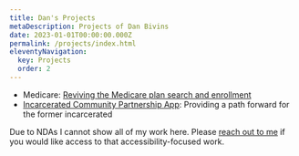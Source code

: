 ```yaml
---
title: Dan's Projects
metaDescription: Projects of Dan Bivins
date: 2023-01-01T00:00:00.000Z
permalink: /projects/index.html
eleventyNavigation:
  key: Projects
  order: 2
---
```


- Medicare: [Reviving the Medicare plan search and enrollment](/projects/mgov/) 
- [Incarcerated Community Partnership App](/projects/partner/):  Providing a path forward for the former incarcerated

Due to NDAs I cannot show all of my work here. Please [reach out to me](/contact/index.html) if you would like access to that accessibility-focused work.